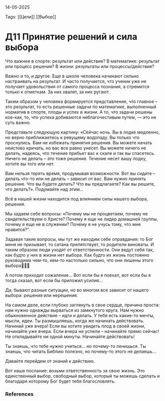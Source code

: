 14-05-2025

Tags: 
[[Цели]]
[[Выбор]]
# Д11 Принятие решений и сила выбора

Что важнее в спорте: результат или действие? В математике: результат или процесс решения? В жизни: результаты или процессы/действия?

Важно и то, и другое.
Еще в школе человека начинают сильно настраивать на результат. И часто получается, что ученик уже не получает удовольствия от самого процесса познания, а стремится только к отметкам. За них хвалят, за них ругают.

Таким образом у человека формируется представление, что главное – это результат, то есть решенные задачи по математике, выполненный норматив в спорте, плоды и успех в жизни. А то, что задачи решены кое-как, то, что успеха добиваются неблагочестивым путем, — это не суть важно.

Представьте следующую картину:
«Сейчас ночь. Вы в лодке медленно, но верно приближаетесь к ревущему водопаду. Вы только что проснулись. Вам не избежать принятия решения.
Вы можете начать неистово кричать, но вас все равно унесет. Вы можете ничего не делать, надеясь, что течение прибьет вас к скале и так вы спасетесь. Ничего не делать – это тоже решение. Течение несет вашу лодку, хотите вы того или нет.

Вам нельзя терять время, продумывая возможности. Вот вы сидите – делать что-то или не делать – зависит от вас. Вам нужно принять решение.
Что вы будете делать? Что вы предлагаете? Как вы решите, что делать?».
Подумайте над этим...

Всё в нашей жизни находится под влиянием силы нашего выбора, решения.

Мы задаем себе вопросы: «Почему мы не процветаем, почему не свидетельствуем о Христе? Почему я еще не лидер домашней группы, почему я еще не в служении? Почему я не учусь тому, что мне нравится?".

Задавая такие вопросы, мы тут же находим себе оправдания: то Бог меня не призывает, то сатана препятствует, то родители виноваты. И таким образом люди уходят от ответственности. Они ведут себя так, как будто у них в жизни нет выбора. Как будто их жизнь постоянно руководима чем-то, кем-то настолько сильно, что они лишены этого выбора🤷🏻‍♀️

А потом приходит сожаление…
Вот если бы я поехал, вот если бы я тогда сказал, вот если бы приложил усилия…

Да, бывают разные ситуации, но во многом все зависит от нашего выбора: решения или нерешения.

На самом деле, если глубоко заглянуть в свое сердце, причина проста: нам нужно однажды вырваться из замкнутого круга. Нам нужно обыкновенное действие – идти и делать. У тебя есть какие-то мечты, мысли, идеи. Ты размышляешь, когда же начинать действовать. Начинай уже вчера! Если вы хотите увидеть плод в своей жизни, начинайте уже вчера. Если вчера не успели – начинайте прямо сейчас! Не откладывайте ни одной минуты. Начинайте действовать!

Ты знаешь, что тебе нужно учиться... но почему-то ленишься.
Ты знаешь, что читать Библию полезно, но почему-то этого не делаешь…

Давайте перейдем от знаний к действию.

Вот наше послание: возьми ответственность за свою жизнь.
Это единственный выбор, свободный выбор, который ты можешь сделать и благодаря которому Бог будет тебя благословлять.

### References